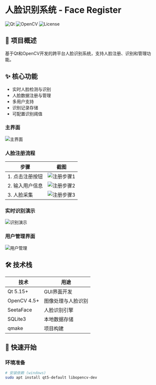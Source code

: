 # 人脸识别系统 - Face Register

![Qt](https://img.shields.io/badge/Qt-5.15-green)
![OpenCV](https://img.shields.io/badge/OpenCV-4.5-blue)
![License](https://img.shields.io/badge/License-MIT-orange)

## 📌 项目概述

基于Qt和OpenCV开发的跨平台人脸识别系统，支持人脸注册、识别和管理功能。

## ✨ 核心功能

- 实时人脸检测与识别
- 人脸数据注册与管理
- 多用户支持
- 识别记录存储
- 可配置识别阈值
### 主界面
![主界面](screenshots/main_ui.png)

### 人脸注册流程
| 步骤 | 截图 |
|------|------|
| 1. 点击注册按钮 | ![注册步骤1](screenshots/register_step1.png) |
| 2. 输入用户信息 | ![注册步骤2](screenshots/register_step2.png) |
| 3. 人脸采集 | ![注册步骤3](screenshots/register_step3.png) |

### 实时识别演示
![识别演示](screenshots/recognition_demo.gif)

### 用户管理界面
![用户管理](screenshots/user_management.png)

## 🛠️ 技术栈

| 技术        | 用途                |
|-------------|-------------------|
| Qt 5.15+    | GUI界面开发         |
| OpenCV 4.5+ | 图像处理与人脸识别   |
| SeetaFace | 人脸识别引擎   |
| SQLite3     | 本地数据存储        |
| qmake       | 项目构建            |

## 🚀 快速开始

### 环境准备
```bash
# 安装依赖 (windows)
sudo apt install qt5-default libopencv-dev
